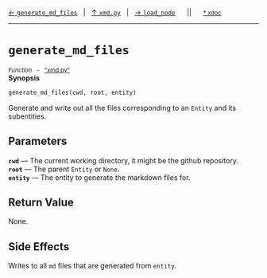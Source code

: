 [&#8592; `generate_md_files`](xmd.py--generate_md_files.md)&nbsp;&nbsp;&nbsp;|&nbsp;&nbsp;&nbsp;[&#8593; `xmd.py`](xmd.py.md)&nbsp;&nbsp;&nbsp;|&nbsp;&nbsp;&nbsp;[&#8594; `load_node`](xmd.py--load_node.md)&nbsp;&nbsp;&nbsp;&nbsp;&nbsp;&nbsp;||&nbsp;&nbsp;&nbsp;&nbsp;&nbsp;&nbsp;<small>[\* xdoc](../xdoc/xmd.py.xmd#L285)</small>
***

# `generate_md_files`
<small>*Function* &nbsp; - &nbsp; ["xmd.py"](../xmd.py)</small>  
**Synopsis**

```python
generate_md_files(cwd, root, entity)
```

Generate and write out all the files corresponding to an `Entity` and its subentities.

## Parameters
**`cwd`** &#8213; The current working directory, it might be the github repository.  
**`root`** &#8213; The parent `Entity` or `None`.  
**`entity`** &#8213; The entity to generate the markdown files for.  
## Return Value

None.

## Side Effects

Writes to all `md` files that are generated from `entity`.


